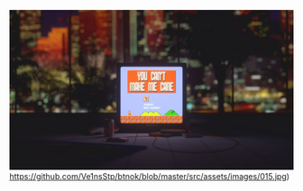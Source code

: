 ![image](https://github.com/Ve1nsStp/btnok/blob/master/src/assets/images/015.jpg)https://github.com/Ve1nsStp/btnok/blob/master/src/assets/images/015.jpg)
